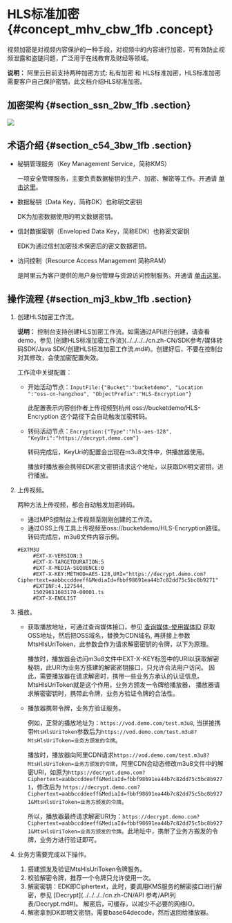 # HLS标准加密 {#concept_mhv_cbw_1fb .concept}

视频加密是对视频内容保护的一种手段，对视频中的内容进行加密，可有效防止视频泄露和盗链问题，广泛用于在线教育及财经等领域。

**说明：** 阿里云目前支持两种加密方式: 私有加密 和 HLS标准加密，HLS标准加密需要客户自己保护密钥，此文档介绍HLS标准加密。

## 加密架构 {#section_ssn_2bw_1fb .section}

![](http://static-aliyun-doc.oss-cn-hangzhou.aliyuncs.com/assets/img/11402/156568231211385_zh-CN.png)

## 术语介绍 {#section_c54_3bw_1fb .section}

-   秘钥管理服务（Key Management Service，简称KMS）

    一项安全管理服务，主要负责数据秘钥的生产、加密、解密等工作。开通请 [单击这里](https://common-buy.aliyun.com/?spm=a2c4g.11186623.2.4.25be5ef3sQ2xvL&commodityCode=kms#/open)。

-   数据秘钥（Data Key，简称DK）也称明文密钥

    DK为加密数据使用的明文数据密钥。

-   信封数据密钥（Enveloped Data Key，简称EDK）也称密文密钥

    EDK为通过信封加密技术保密后的密文数据密钥。

-   访问控制（Resource Access Management 简称RAM）

    是阿里云为客户提供的用户身份管理与资源访问控制服务。开通请 [单击这里](https://www.aliyun.com/product/ram?spm=a2c4g.11186623.2.5.25be5ef3sQ2xvL)。


## 操作流程 {#section_mj3_kbw_1fb .section}

1.  创建HLS加密工作流。

    **说明：** 控制台支持创建HLS加密工作流。如需通过API进行创建，请查看demo，参见 [创建HLS标准加密工作流](../../../../cn.zh-CN/SDK参考/媒体转码SDK/Java SDK/创建HLS标准加密工作流.md#)。创建好后，不要在控制台对其修改，会使加密配置失效。

    工作流中关键配置：

    -   开始活动节点：`InputFile:{"Bucket":"bucketdemo", "Location ":"oss-cn-hangzhou", "ObjectPrefix":"HLS-Encryption"}` 

        此配置表示内容创作者上传视频到杭州 oss://bucketdemo/HLS-Encryption 这个路径下会自动触发加密转码。

    -   转码活动节点：`Encryption:{"Type":"hls-aes-128", "KeyUri":"https://decrypt.demo.com"}` 

        转码完成后，KeyUri的配置会出现在m3u8文件中，供播放器使用。

        播放时播放器会携带EDK密文密钥请求这个地址，以获取DK明文密钥，进行播放。

2.  上传视频。

    两种方法上传视频，都会自动触发加密转码。

    -   通过MPS控制台上传视频至刚刚创建的工作流。
    -   通过OSS上传工具上传视频至oss://bucketdemo/HLS-Encryption路径。
    转码完成后，m3u8文件内容示例。

    ``` {#codeblock_298_rx6_gob}
    #EXTM3U
         #EXT-X-VERSION:3
         #EXT-X-TARGETDURATION:5
         #EXT-X-MEDIA-SEQUENCE:0
         #EXT-X-KEY:METHOD=AES-128,URI="https://decrypt.demo.com?Ciphertext=aabbccddeeff&MediaId=fbbf98691ea44b7c82dd75c5bc8b9271"
         #EXTINF:4.127544,
         15029611683170-00001.ts
         #EXT-X-ENDLIST
    ```

3.  播放。
    -   获取播放地址，可通过查询媒体接口，参见 [查询媒体-使用媒体ID](../../../../cn.zh-CN/API参考/媒体接口/查询媒体-使用媒体ID.md#) 获取OSS地址，然后把OSS域名，替换为CDN域名, 再拼接上参数MtsHlsUriToken，此参数会作为请求解密密钥的令牌，以下为原理。

        播放时，播放器会访问m3u8文件中EXT-X-KEY标签中的URI以获取解密秘钥，此URI为业务方搭建的解密密钥接口，只允许合法用户访问。 因此，需要播放器在请求解密时，携带一些业务方承认的认证信息。MtsHlsUriToken就是这个作用，业务方颁发一令牌给播放器， 播放器请求解密密钥时，携带此令牌，业务方验证令牌的合法性。

    -   播放器携带令牌，业务方验证服务。

        例如，正常的播放地址为：`https://vod.demo.com/test.m3u8`, 当拼接携带`MtsHlsUriToken`参数后为`https://vod.demo.com/test.m3u8?MtsHlsUriToken=业务方颁发的令牌`。

        播放时，播放器向阿里CDN请求`https://vod.demo.com/test.m3u8?MtsHlsUriToken=业务方颁发的令牌`，阿里CDN会动态修改m3u8文件中的解密URI，如原为`https://decrypt.demo.com?Ciphertext=aabbccddeeff&MediaId=fbbf98691ea44b7c82dd75c5bc8b9271`，修改后为 `https://decrypt.demo.com?Ciphertext=aabbccddeeff&MediaId=fbbf98691ea44b7c82dd75c5bc8b9271&MtsHlsUriToken=业务方颁发的令牌`。

        所以，播放器最终请求解密URI为：`https://decrypt.demo.com?Ciphertext=aabbccddeeff&MediaId=fbbf98691ea44b7c82dd75c5bc8b9271&MtsHlsUriToken=业务方颁发的令牌`。此地址中，携带了业务方搬发的令牌，业务方进行验证即可。

4.  业务方需要完成以下操作。
    1.  搭建颁发及验证MtsHlsUriToken令牌服务。
    2.  校验解密令牌，推荐一个令牌只允许使用一次。
    3.  解密密钥：EDK即Ciphertext，此时，要调用KMS服务的解密接口进行解密，参见 [Decrypt](../../../../cn.zh-CN/API 参考/API列表/Decrypt.md#)。 解密后，可缓存，以减少不必要的网络IO。
    4.  解密拿到DK即明文密钥，需要base64decode，然后返回给播放器。

